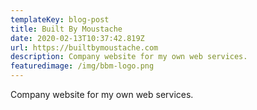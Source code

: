 ```yaml
---
templateKey: blog-post
title: Built By Moustache
date: 2020-02-13T10:37:42.819Z
url: https://builtbymoustache.com
description: Company website for my own web services.
featuredimage: /img/bbm-logo.png
---
```


Company website for my own web services.
